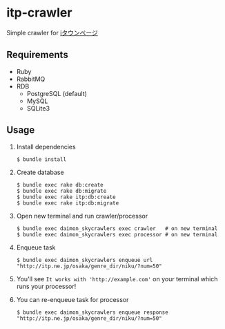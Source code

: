 # itp-crawler

Simple crawler for [iタウンページ](http://itp.ne.jp)

## Requirements

- Ruby
- RabbitMQ
- RDB
  - PostgreSQL (default)
  - MySQL
  - SQLite3

## Usage

1. Install dependencies

    ```
    $ bundle install
    ```

2. Create database

    ```
    $ bundle exec rake db:create
    $ bundle exec rake db:migrate
    $ bundle exec rake itp:db:create
    $ bundle exec rake itp:db:migrate
    ```

3. Open new terminal and run crawler/processor

    ```
    $ bundle exec daimon_skycrawlers exec crawler   # on new terminal
    $ bundle exec daimon_skycrawlers exec processor # on new terminal
    ```

4. Enqueue task

    ```
    $ bundle exec daimon_skycrawlers enqueue url "http://itp.ne.jp/osaka/genre_dir/niku/?num=50"
    ```

5. You'll see `It works with 'http://example.com'` on your terminal which runs your processor!

6. You can re-enqueue task for processor

    ```
    $ bundle exec daimon_skycrawlers enqueue response "http://itp.ne.jp/osaka/genre_dir/niku/?num=50"
    ```
